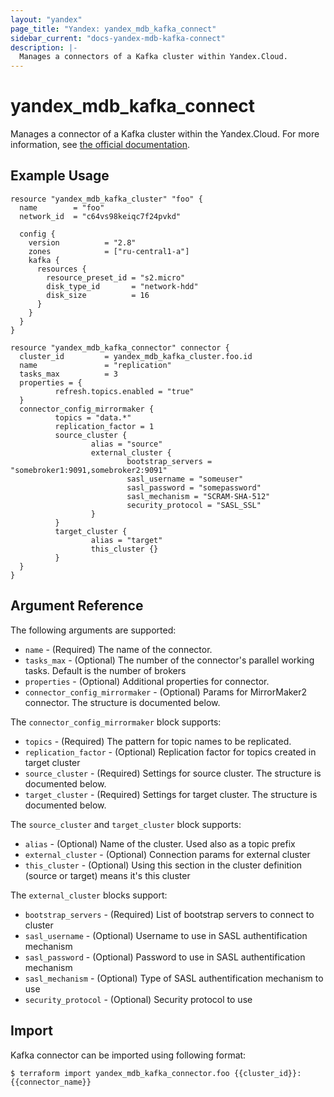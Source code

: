 ```yaml
---
layout: "yandex"
page_title: "Yandex: yandex_mdb_kafka_connect"
sidebar_current: "docs-yandex-mdb-kafka-connect"
description: |-
  Manages a connectors of a Kafka cluster within Yandex.Cloud.
---
```


# yandex\_mdb\_kafka\_connect

Manages a connector of a Kafka cluster within the Yandex.Cloud. For more information, see
[the official documentation](https://cloud.yandex.com/docs/managed-kafka/concepts).


## Example Usage

```hcl
resource "yandex_mdb_kafka_cluster" "foo" {
  name        = "foo"
  network_id  = "c64vs98keiqc7f24pvkd"

  config {
    version          = "2.8"
    zones            = ["ru-central1-a"]
    kafka {
      resources {
        resource_preset_id = "s2.micro"
        disk_type_id       = "network-hdd"
        disk_size          = 16
      }
    }
  }
}

resource "yandex_mdb_kafka_connector" connector {
  cluster_id         = yandex_mdb_kafka_cluster.foo.id
  name               = "replication"
  tasks_max          = 3
  properties = {
          refresh.topics.enabled = "true"
  }
  connector_config_mirrormaker {
          topics = "data.*"
          replication_factor = 1
          source_cluster {
                  alias = "source"
                  external_cluster {
                          bootstrap_servers = "somebroker1:9091,somebroker2:9091"
                          sasl_username = "someuser"
                          sasl_password = "somepassword"
                          sasl_mechanism = "SCRAM-SHA-512"
                          security_protocol = "SASL_SSL"
                  }
          }
          target_cluster {
                  alias = "target"
                  this_cluster {}
          }
  }
}
```

## Argument Reference

The following arguments are supported:
* `name` - (Required) The name of the connector.
* `tasks_max` - (Optional) The number of the connector's parallel working tasks. Default is the number of brokers
* `properties` - (Optional) Additional properties for connector.
* `connector_config_mirrormaker` - (Optional) Params for MirrorMaker2 connector. The structure is documented below.

The `connector_config_mirrormaker` block supports:
* `topics` - (Required) The pattern for topic names to be replicated.
* `replication_factor` - (Optional) Replication factor for topics created in target cluster
* `source_cluster` - (Required) Settings for source cluster. The structure is documented below.
* `target_cluster` - (Required) Settings for target cluster. The structure is documented below.

The `source_cluster` and `target_cluster` block supports:
* `alias` - (Optional) Name of the cluster. Used also as a topic prefix
* `external_cluster` - (Optional) Connection params for external cluster
* `this_cluster` - (Optional) Using this section in the cluster definition (source or target) means it's this cluster

The `external_cluster` blocks support:
* `bootstrap_servers` - (Required) List of bootstrap servers to connect to cluster
* `sasl_username` - (Optional) Username to use in SASL authentification mechanism
* `sasl_password` - (Optional) Password to use in SASL authentification mechanism
* `sasl_mechanism` - (Optional) Type of SASL authentification mechanism to use
* `security_protocol` - (Optional) Security protocol to use

## Import

Kafka connector can be imported using following format:

```
$ terraform import yandex_mdb_kafka_connector.foo {{cluster_id}}:{{connector_name}}
```